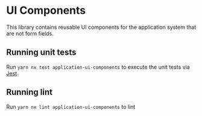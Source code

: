 # UI Components

This library contains reusable UI components for the application system that are not form fields.

## Running unit tests

Run `yarn nx test application-ui-components` to execute the unit tests via [Jest](https://jestjs.io).

## Running lint

Run `yarn nx lint application-ui-components` to lint
